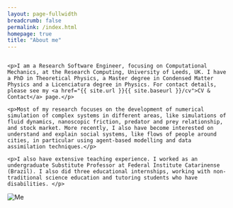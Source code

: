 ```yaml
---
layout: page-fullwidth
breadcrumb: false
permalink: /index.html
homepage: true
title: "About me"
---
```

<div class="row">
  <div class="medium-8 columns medium-push-4">

    <p>I am a Research Software Engineer, focusing on Computational Mechanics, at the Research Computing, University of Leeds, UK. I have a PhD in Theoretical Physics, a Master degree in Condensed Matter Physics and a Licenciatura degree in Physics. For contact details, please see my <a href="{{ site.url }}{{ site.baseurl }}/cv">CV & Contact</a> page.</p>

    <p>Most of my research focuses on the development of numerical simulation of complex systems in different areas, like simulations of fluid dynamics, nanoscopic friction, predator and prey relationship, and stock market. More recently, I also have become interested on understand and explain social systems, like flows of people around cities, in particular using agent-based modelling and data assimilation techniques.</p>

    <p>I also have extensive teaching experience. I worked as an undergraduate Substitute Professor at Federal Institute Catarinense (Brazil). I also did three educational internships, working with non-traditional science education and tutoring students who have disabilities. </p>
    
  </div>
  <div class="medium-4 columns medium-pull-8 t20"> 
    <img src="{{ site.url }}{{ site.baseurl }}/images/me1.jpg" alt="Me" style="border-radius: 10%">
  </div>
</div>
